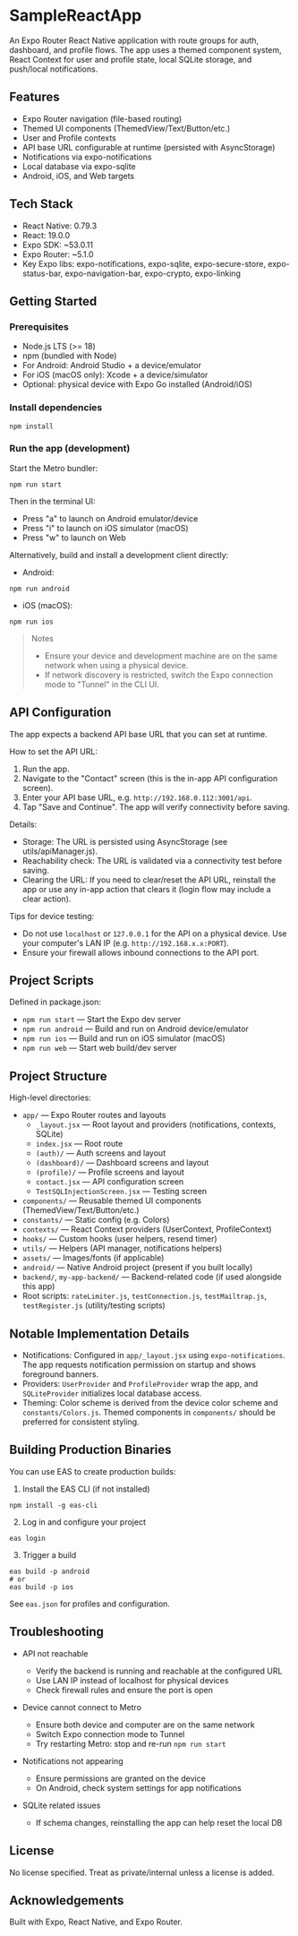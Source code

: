 # SampleReactApp

An Expo Router React Native application with route groups for auth, dashboard, and profile flows. The app uses a themed component system, React Context for user and profile state, local SQLite storage, and push/local notifications.

## Features
- Expo Router navigation (file-based routing)
- Themed UI components (ThemedView/Text/Button/etc.)
- User and Profile contexts
- API base URL configurable at runtime (persisted with AsyncStorage)
- Notifications via expo-notifications
- Local database via expo-sqlite
- Android, iOS, and Web targets

## Tech Stack
- React Native: 0.79.3
- React: 19.0.0
- Expo SDK: ~53.0.11
- Expo Router: ~5.1.0
- Key Expo libs: expo-notifications, expo-sqlite, expo-secure-store, expo-status-bar, expo-navigation-bar, expo-crypto, expo-linking

## Getting Started

### Prerequisites
- Node.js LTS (>= 18)
- npm (bundled with Node)
- For Android: Android Studio + a device/emulator
- For iOS (macOS only): Xcode + a device/simulator
- Optional: physical device with Expo Go installed (Android/iOS)

### Install dependencies
```
npm install
```

### Run the app (development)
Start the Metro bundler:
```
npm run start
```
Then in the terminal UI:
- Press "a" to launch on Android emulator/device
- Press "i" to launch on iOS simulator (macOS)
- Press "w" to launch on Web

Alternatively, build and install a development client directly:
- Android:
```
npm run android
```
- iOS (macOS):
```
npm run ios
```

> Notes
> - Ensure your device and development machine are on the same network when using a physical device.
> - If network discovery is restricted, switch the Expo connection mode to "Tunnel" in the CLI UI.

## API Configuration
The app expects a backend API base URL that you can set at runtime.

How to set the API URL:
1. Run the app.
2. Navigate to the "Contact" screen (this is the in-app API configuration screen).
3. Enter your API base URL, e.g. `http://192.168.0.112:3001/api`.
4. Tap "Save and Continue". The app will verify connectivity before saving.

Details:
- Storage: The URL is persisted using AsyncStorage (see utils/apiManager.js).
- Reachability check: The URL is validated via a connectivity test before saving.
- Clearing the URL: If you need to clear/reset the API URL, reinstall the app or use any in-app action that clears it (login flow may include a clear action).

Tips for device testing:
- Do not use `localhost` or `127.0.0.1` for the API on a physical device. Use your computer's LAN IP (e.g. `http://192.168.x.x:PORT`).
- Ensure your firewall allows inbound connections to the API port.

## Project Scripts
Defined in package.json:
- `npm run start` — Start the Expo dev server
- `npm run android` — Build and run on Android device/emulator
- `npm run ios` — Build and run on iOS simulator (macOS)
- `npm run web` — Start web build/dev server

## Project Structure
High-level directories:
- `app/` — Expo Router routes and layouts
  - `_layout.jsx` — Root layout and providers (notifications, contexts, SQLite)
  - `index.jsx` — Root route
  - `(auth)/` — Auth screens and layout
  - `(dashboard)/` — Dashboard screens and layout
  - `(profile)/` — Profile screens and layout
  - `contact.jsx` — API configuration screen
  - `TestSQLInjectionScreen.jsx` — Testing screen
- `components/` — Reusable themed UI components (ThemedView/Text/Button/etc.)
- `constants/` — Static config (e.g. Colors)
- `contexts/` — React Context providers (UserContext, ProfileContext)
- `hooks/` — Custom hooks (user helpers, resend timer)
- `utils/` — Helpers (API manager, notifications helpers)
- `assets/` — Images/fonts (if applicable)
- `android/` — Native Android project (present if you built locally)
- `backend/`, `my-app-backend/` — Backend-related code (if used alongside this app)
- Root scripts: `rateLimiter.js`, `testConnection.js`, `testMailtrap.js`, `testRegister.js` (utility/testing scripts)

## Notable Implementation Details
- Notifications: Configured in `app/_layout.jsx` using `expo-notifications`. The app requests notification permission on startup and shows foreground banners.
- Providers: `UserProvider` and `ProfileProvider` wrap the app, and `SQLiteProvider` initializes local database access.
- Theming: Color scheme is derived from the device color scheme and `constants/Colors.js`. Themed components in `components/` should be preferred for consistent styling.

## Building Production Binaries
You can use EAS to create production builds:
1. Install the EAS CLI (if not installed)
```
npm install -g eas-cli
```
2. Log in and configure your project
```
eas login
```
3. Trigger a build
```
eas build -p android
# or
eas build -p ios
```
See `eas.json` for profiles and configuration.

## Troubleshooting
- API not reachable
  - Verify the backend is running and reachable at the configured URL
  - Use LAN IP instead of localhost for physical devices
  - Check firewall rules and ensure the port is open

- Device cannot connect to Metro
  - Ensure both device and computer are on the same network
  - Switch Expo connection mode to Tunnel
  - Try restarting Metro: stop and re-run `npm run start`

- Notifications not appearing
  - Ensure permissions are granted on the device
  - On Android, check system settings for app notifications

- SQLite related issues
  - If schema changes, reinstalling the app can help reset the local DB

## License
No license specified. Treat as private/internal unless a license is added.

## Acknowledgements
Built with Expo, React Native, and Expo Router.
